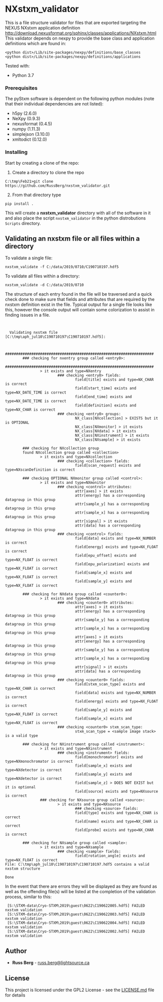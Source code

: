 # NXstxm_validator
This is a file structure validator for files that are exported targeting the NEXUS NXstxm application definition
http://download.nexusformat.org/sphinx/classes/applications/NXstxm.html
This validator depends on nexpy to provide the base class and application definitions which are
found in:
    
    <python dist>/Lib/site-packages/nexpy/definitions/base_classes
    <python dist>/Lib/site-packages/nexpy/definitions/applications
    
 Tested with:
* Python 3.7

### Prerequisites

The pyStxm software is dependent on the following python modules (note that their individual dependencies are not listed):

 - h5py (2.6.0)
 - NeXpy (0.9.3)
 - nexusformat (0.4.5)
 - numpy (1.11.3)
 - simplejson (3.10.0)
 - xmltodict (0.12.0)

 

### Installing

Start by creating a clone of the repo:

1. Create a directory to clone the repo

```C:\tmp\Feb21>git clone https://github.com/RussBerg/nxstxm_validator.git```

2. From that directory type

```pip install .```

This will create a **nxstxm_validator** directory with all of the software in it and also place the script
```nxstxm_validator``` in the python distrobutions ```Scripts``` directory.


## Validating an nxstxm file or all files within a directory 

To validate a single file:

 ```nxstxm_validate -f C:/data/2019/0710/C190710197.hdf5```
 
 To validate all files within a directory:
 
 ```nxstxm_validate -d C:/data/2019/0710```

The structure of each entry found in the file will be traversed and a quick check done to make sure that
fields and attributes that are required by the nxstxm definition exist in the file. 
Typical output for a single file looks like this, however the console output will contain some 
colorization to assist in finding issues in a file.



 `````>>> nxstxm_validate(r'-f C:\tmp\aph_jul10\C190710197\C190710197.hdf5'.split())


   Validating nxstxm file [C:\tmp\aph_jul10\C190710197\C190710197.hdf5]:


         ####################################################################
         ### checking for nxentry group called <entry0>:
         ####################################################################
                 > it exists and type=NXentry
                         ### checking <entry0> fields:
                                 field[title] exists and type=NX_CHAR is correct
                                 field[start_time] exists and type=NX_DATE_TIME is correct
                                 field[end_time] exists and type=NX_DATE_TIME is correct
                                 field[definition] exists and type=NX_CHAR is correct
                         ### checking <entry0> groups:
                                 NX_class[NXcollection] > EXISTS but it is OPTIONAL
                                 NX_class[NXmonitor] > it exists
                                 NX_class[NXdata] > it exists
                                 NX_class[NXinstrument] > it exists
                                 NX_class[NXsample] > it exists

         ### checking for NXcollection group
         found NXcollection group called <collection>
                 > it exists and type=NXcollection
                         ### checking <collection> fields:
                                 field[scan_request] exists and type=NXscanDefinition is correct

         ### checking OPTIONAL NXmonitor group called <control>:
                 > it exists and type=NXmonitor
                         ### checking <control> attributes:
                                 attr[axes] > it exists
                                 attr[energy] has a corresponding datagroup in this group
                                 attr[sample_y] has a corresponding datagroup in this group
                                 attr[sample_x] has a corresponding datagroup in this group
                                 attr[signal] > it exists
                                 attr[data] has a corresponding datagroup in this group
                         ### checking <control> fields:
                                 field[data] exists and type=NX_NUMBER is correct
                                 field[energy] exists and type=NX_FLOAT is correct
                                 field[epu_offset] exists and type=NX_FLOAT is correct
                                 field[epu_polarization] exists and type=NX_FLOAT is correct
                                 field[sample_x] exists and type=NX_FLOAT is correct
                                 field[sample_y] exists and type=NX_FLOAT is correct

         ### checking for NXdata group called <counter0>:
                 > it exists and type=NXdata
                         ### checking <counter0> attributes:
                                 attr[axes] > it exists
                                 attr[energy] has a corresponding datagroup in this group
                                 attr[sample_y] has a corresponding datagroup in this group
                                 attr[sample_x] has a corresponding datagroup in this group
                                 attr[axes] > it exists
                                 attr[energy] has a corresponding datagroup in this group
                                 attr[sample_y] has a corresponding datagroup in this group
                                 attr[sample_x] has a corresponding datagroup in this group
                                 attr[signal] > it exists
                                 attr[data] has a corresponding datagroup in this group
                         ### checking <counter0> fields:
                                 field[stxm_scan_type] exists and type=NX_CHAR is correct
                                 field[data] exists and type=NX_NUMBER is correct
                                 field[energy] exists and type=NX_FLOAT is correct
                                 field[sample_y] exists and type=NX_FLOAT is correct
                                 field[sample_x] exists and type=NX_FLOAT is correct
                         ### checking <counter0> stxm_scan_type:
                                 stxm_scan_type = <sample image stack> is a valid type

         ### checking for NXinstrument group called <instrument>:
                 > it exists and type=NXinstrument
                         ### checking <instrument> fields:
                                 field[monochromator] exists and type=NXmonochromator is correct
                                 field[sample_x] exists and type=NXdetector is correct
                                 field[sample_y] exists and type=NXdetector is correct
                                 field[sample_z] > DOES NOT EXIST but it is optional
                                 field[source] exists and type=NXsource is correct
                 ### checking for NXsource group called <source>:
                         > it exists and type=NXsource
                                 ### checking <source> fields:
                                 field[type] exists and type=NX_CHAR is correct
                                 field[name] exists and type=NX_CHAR is correct
                                 field[probe] exists and type=NX_CHAR is correct

         ### checking for NXsample group called <sample>:
                 > it exists and type=NXsample
                         ### checking <sample> fields:
                                 field[rotation_angle] exists and type=NX_FLOAT is correct
File: C:\tmp\aph_jul10\C190710197\C190710197.hdf5 contains a valid nxstxm structure

Done
 `````
 
 In the event that there are errors they will be displayed as they are found as well as the offending file(s) 
 will be listed at the completion of the validation process, similar to this:
 
 ```` There were some errors, the following files contain invalid nxstxm structures  
  [S:\STXM-data\Cryo-STXM\2019\guest\0622\C190622005.hdf5] FAILED nxstxm validation  
  [S:\STXM-data\Cryo-STXM\2019\guest\0622\C190622003.hdf5] FAILED nxstxm validation  
  [S:\STXM-data\Cryo-STXM\2019\guest\0622\C190622004.hdf5] FAILED nxstxm validation  
  [S:\STXM-data\Cryo-STXM\2019\guest\0622\C190622002.hdf5] FAILED nxstxm validation  
 ```` 

## Author

* **Russ Berg** -  russ.berg@lightsource.ca



## License

This project is licensed under the GPL2 License - see the [LICENSE.md](LICENSE.md) file for details







